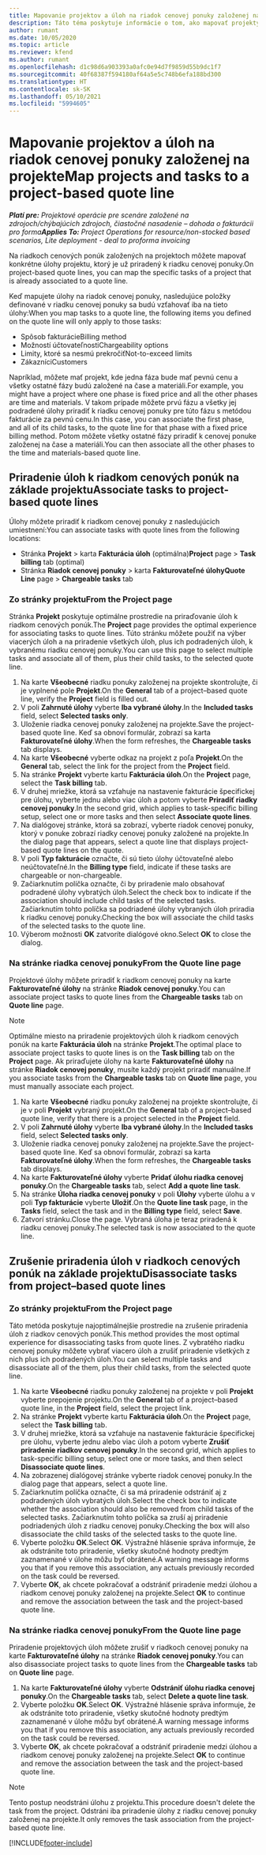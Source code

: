 ```yaml
---
title: Mapovanie projektov a úloh na riadok cenovej ponuky založenej na projekte
description: Táto téma poskytuje informácie o tom, ako mapovať projekty a úlohy na riadok úlohy založenej na projekte.
author: rumant
ms.date: 10/05/2020
ms.topic: article
ms.reviewer: kfend
ms.author: rumant
ms.openlocfilehash: d1c98d6a903393a0afc0e94d7f9859d55b9dc1f7
ms.sourcegitcommit: 40f68387f594180af64a5e5c748b6efa188bd300
ms.translationtype: HT
ms.contentlocale: sk-SK
ms.lasthandoff: 05/10/2021
ms.locfileid: "5994605"
---
```

# <a name="map-projects-and-tasks-to-a-project-based-quote-line"></a><span data-ttu-id="dc4ae-103">Mapovanie projektov a úloh na riadok cenovej ponuky založenej na projekte</span><span class="sxs-lookup"><span data-stu-id="dc4ae-103">Map projects and tasks to a project-based quote line</span></span>

<span data-ttu-id="dc4ae-104">_**Platí pre:** Projektové operácie pre scenáre založené na zdrojoch/chýbajúcich zdrojoch, čiastočné nasadenie – dohoda o fakturácii pro forma_</span><span class="sxs-lookup"><span data-stu-id="dc4ae-104">_**Applies To:** Project Operations for resource/non-stocked based scenarios, Lite deployment - deal to proforma invoicing_</span></span>

<span data-ttu-id="dc4ae-105">Na riadkoch cenových ponúk založených na projektoch môžete mapovať konkrétne úlohy projektu, ktorý je už priradený k riadku cenovej ponuky.</span><span class="sxs-lookup"><span data-stu-id="dc4ae-105">On project-based quote lines, you can map the specific tasks of a project that is already associated to a quote line.</span></span>

<span data-ttu-id="dc4ae-106">Keď mapujete úlohy na riadok cenovej ponuky, nasledujúce položky definované v riadku cenovej ponuky sa budú vzťahovať iba na tieto úlohy:</span><span class="sxs-lookup"><span data-stu-id="dc4ae-106">When you map tasks to a quote line, the following items you defined on the quote line will only apply to those tasks:</span></span>

- <span data-ttu-id="dc4ae-107">Spôsob fakturácie</span><span class="sxs-lookup"><span data-stu-id="dc4ae-107">Billing method</span></span>
- <span data-ttu-id="dc4ae-108">Možností účtovateľnosti</span><span class="sxs-lookup"><span data-stu-id="dc4ae-108">Chargeability options</span></span>
- <span data-ttu-id="dc4ae-109">Limity, ktoré sa nesmú prekročiť</span><span class="sxs-lookup"><span data-stu-id="dc4ae-109">Not-to-exceed limits</span></span>
- <span data-ttu-id="dc4ae-110">Zákazníci</span><span class="sxs-lookup"><span data-stu-id="dc4ae-110">Customers</span></span>

<span data-ttu-id="dc4ae-111">Napríklad, môžete mať projekt, kde jedna fáza bude mať pevnú cenu a všetky ostatné fázy budú založené na čase a materiáli.</span><span class="sxs-lookup"><span data-stu-id="dc4ae-111">For example, you might have a project where one phase is fixed price and all the other phases are time and materials.</span></span> <span data-ttu-id="dc4ae-112">V takom prípade môžete prvú fázu a všetky jej podradené úlohy priradiť k riadku cenovej ponuky pre túto fázu s metódou fakturácie za pevnú cenu.</span><span class="sxs-lookup"><span data-stu-id="dc4ae-112">In this case, you can associate the first phase, and all of its child tasks, to the quote line for that phase with a fixed price billing method.</span></span> <span data-ttu-id="dc4ae-113">Potom môžete všetky ostatné fázy priradiť k cenovej ponuke založenej na čase a materiáli.</span><span class="sxs-lookup"><span data-stu-id="dc4ae-113">You can then associate all the other phases to the time and materials-based quote line.</span></span>

## <a name="associate-tasks-to-project-based-quote-lines"></a><span data-ttu-id="dc4ae-114">Priradenie úloh k riadkom cenových ponúk na základe projektu</span><span class="sxs-lookup"><span data-stu-id="dc4ae-114">Associate tasks to project-based quote lines</span></span>

<span data-ttu-id="dc4ae-115">Úlohy môžete priradiť k riadkom cenovej ponuky z nasledujúcich umiestnení:</span><span class="sxs-lookup"><span data-stu-id="dc4ae-115">You can associate tasks with quote lines from the following locations:</span></span>

- <span data-ttu-id="dc4ae-116">Stránka **Projekt** > karta **Fakturácia úloh** (optimálna)</span><span class="sxs-lookup"><span data-stu-id="dc4ae-116">**Project** page > **Task billing** tab (optimal)</span></span>
- <span data-ttu-id="dc4ae-117">Stránka **Riadok cenovej ponuky** > karta **Fakturovateľné úlohy**</span><span class="sxs-lookup"><span data-stu-id="dc4ae-117">**Quote Line** page > **Chargeable tasks** tab</span></span> 

### <a name="from-the-project-page"></a><span data-ttu-id="dc4ae-118">Zo stránky projektu</span><span class="sxs-lookup"><span data-stu-id="dc4ae-118">From the Project page</span></span>

<span data-ttu-id="dc4ae-119">Stránka **Projekt** poskytuje optimálne prostredie na priraďovanie úloh k riadkom cenových ponúk.</span><span class="sxs-lookup"><span data-stu-id="dc4ae-119">The **Project** page provides the optimal experience for associating tasks to quote lines.</span></span> <span data-ttu-id="dc4ae-120">Túto stránku môžete použiť na výber viacerých úloh a na priradenie všetkých úloh, plus ich podradených úloh, k vybranému riadku cenovej ponuky.</span><span class="sxs-lookup"><span data-stu-id="dc4ae-120">You can use this page to select multiple tasks and associate all of them, plus their child tasks, to the selected quote line.</span></span>

1. <span data-ttu-id="dc4ae-121">Na karte **Všeobecné** riadku ponuky založenej na projekte skontrolujte, či je vyplnené pole **Projekt**.</span><span class="sxs-lookup"><span data-stu-id="dc4ae-121">On the **General** tab of a project–based quote line, verify the **Project** field is filled out.</span></span>
2. <span data-ttu-id="dc4ae-122">V poli **Zahrnuté úlohy** vyberte **Iba vybrané úlohy**.</span><span class="sxs-lookup"><span data-stu-id="dc4ae-122">In the **Included tasks** field, select **Selected tasks only**.</span></span>
3. <span data-ttu-id="dc4ae-123">Uloženie riadka cenovej ponuky založenej na projekte.</span><span class="sxs-lookup"><span data-stu-id="dc4ae-123">Save the project-based quote line.</span></span> <span data-ttu-id="dc4ae-124">Keď sa obnoví formulár, zobrazí sa karta **Fakturovateľné úlohy**.</span><span class="sxs-lookup"><span data-stu-id="dc4ae-124">When the form refreshes, the **Chargeable tasks** tab displays.</span></span>
4. <span data-ttu-id="dc4ae-125">Na karte **Všeobecné** vyberte odkaz na projekt z poľa **Projekt**.</span><span class="sxs-lookup"><span data-stu-id="dc4ae-125">On the **General** tab, select the link for the project from the **Project** field.</span></span>
5. <span data-ttu-id="dc4ae-126">Na stránke **Projekt** vyberte kartu **Fakturácia úloh**.</span><span class="sxs-lookup"><span data-stu-id="dc4ae-126">On the **Project** page, select the **Task billing** tab.</span></span>
6. <span data-ttu-id="dc4ae-127">V druhej mriežke, ktorá sa vzťahuje na nastavenie fakturácie špecifickej pre úlohu, vyberte jednu alebo viac úloh a potom vyberte **Priradiť riadky cenovej ponuky**.</span><span class="sxs-lookup"><span data-stu-id="dc4ae-127">In the second grid, which applies to task-specific billing setup, select one or more tasks and then select **Associate quote lines**.</span></span>
7. <span data-ttu-id="dc4ae-128">Na dialógovej stránke, ktorá sa zobrazí, vyberte riadok cenovej ponuky, ktorý v ponuke zobrazí riadky cenovej ponuky založené na projekte.</span><span class="sxs-lookup"><span data-stu-id="dc4ae-128">In the dialog page that appears, select a quote line that displays project-based quote lines on the quote.</span></span>
8. <span data-ttu-id="dc4ae-129">V poli **Typ fakturácie** označte, či sú tieto úlohy účtovateľné alebo neúčtovateľné.</span><span class="sxs-lookup"><span data-stu-id="dc4ae-129">In the **Billing type** field, indicate if these tasks are chargeable or non-chargeable.</span></span>
9. <span data-ttu-id="dc4ae-130">Začiarknutím políčka označte, či by priradenie malo obsahovať podradené úlohy vybratých úloh.</span><span class="sxs-lookup"><span data-stu-id="dc4ae-130">Select the check box to indicate if the association should include child tasks of the selected tasks.</span></span> <span data-ttu-id="dc4ae-131">Začiarknutím tohto políčka sa podriadené úlohy vybraných úloh priradia k riadku cenovej ponuky.</span><span class="sxs-lookup"><span data-stu-id="dc4ae-131">Checking the box will associate the child tasks of the selected tasks to the quote line.</span></span>
10. <span data-ttu-id="dc4ae-132">Výberom možnosti **OK** zatvoríte dialógové okno.</span><span class="sxs-lookup"><span data-stu-id="dc4ae-132">Select **OK** to close the dialog.</span></span>

### <a name="from-the-quote-line-page"></a><span data-ttu-id="dc4ae-133">Na stránke riadka cenovej ponuky</span><span class="sxs-lookup"><span data-stu-id="dc4ae-133">From the Quote line page</span></span>

<span data-ttu-id="dc4ae-134">Projektové úlohy môžete priradiť k riadkom cenovej ponuky na karte **Fakturovateľné úlohy** na stránke **Riadok cenovej ponuky**.</span><span class="sxs-lookup"><span data-stu-id="dc4ae-134">You can associate project tasks to quote lines from the **Chargeable tasks** tab on **Quote line** page.</span></span>

>[!NOTE]
><span data-ttu-id="dc4ae-135">Optimálne miesto na priradenie projektových úloh k riadkom cenových ponúk na karte **Fakturácia úloh** na stránke **Projekt**.</span><span class="sxs-lookup"><span data-stu-id="dc4ae-135">The optimal place to associate project tasks to quote lines is on the **Task billing** tab on the **Project** page.</span></span> <span data-ttu-id="dc4ae-136">Ak priraďujete úlohy na karte **Fakturovateľné úlohy** na stránke **Riadok cenovej ponuky**, musíte každý projekt priradiť manuálne.</span><span class="sxs-lookup"><span data-stu-id="dc4ae-136">If you associate tasks from the **Chargeable tasks** tab on **Quote line** page, you must manually associate each project.</span></span>

1. <span data-ttu-id="dc4ae-137">Na karte **Všeobecné** riadku ponuky založenej na projekte skontrolujte, či je v poli **Projekt** vybraný projekt.</span><span class="sxs-lookup"><span data-stu-id="dc4ae-137">On the **General** tab of a project–based quote line, verify that there is a project selected in the **Project** field.</span></span>
2. <span data-ttu-id="dc4ae-138">V poli **Zahrnuté úlohy** vyberte **Iba vybrané úlohy**.</span><span class="sxs-lookup"><span data-stu-id="dc4ae-138">In the **Included tasks** field, select **Selected tasks only**.</span></span>
3. <span data-ttu-id="dc4ae-139">Uloženie riadka cenovej ponuky založenej na projekte.</span><span class="sxs-lookup"><span data-stu-id="dc4ae-139">Save the project-based quote line.</span></span> <span data-ttu-id="dc4ae-140">Keď sa obnoví formulár, zobrazí sa karta **Fakturovateľné úlohy**.</span><span class="sxs-lookup"><span data-stu-id="dc4ae-140">When the form refreshes, the **Chargeable tasks** tab displays.</span></span>
4. <span data-ttu-id="dc4ae-141">Na karte **Fakturovateľné úlohy** vyberte **Pridať úlohu riadka cenovej ponuky**.</span><span class="sxs-lookup"><span data-stu-id="dc4ae-141">On the **Chargeable tasks** tab, select **Add a quote line task**.</span></span>
5. <span data-ttu-id="dc4ae-142">Na stránke **Úloha riadka cenovej ponuky** v poli **Úlohy** vyberte úlohu a v poli **Typ fakturácie** vyberte **Uložiť**.</span><span class="sxs-lookup"><span data-stu-id="dc4ae-142">On the **Quote line task** page, in the **Tasks** field, select the task and in the **Billing type** field, select **Save**.</span></span> 
6. <span data-ttu-id="dc4ae-143">Zatvorí stránku.</span><span class="sxs-lookup"><span data-stu-id="dc4ae-143">Close the page.</span></span> <span data-ttu-id="dc4ae-144">Vybraná úloha je teraz priradená k riadku cenovej ponuky.</span><span class="sxs-lookup"><span data-stu-id="dc4ae-144">The selected task is now associated to the quote line.</span></span>

## <a name="disassociate-tasks-from-projectbased-quote-lines"></a><span data-ttu-id="dc4ae-145">Zrušenie priradenia úloh v riadkoch cenových ponúk na základe projektu</span><span class="sxs-lookup"><span data-stu-id="dc4ae-145">Disassociate tasks from project–based quote lines</span></span>

### <a name="from-the-project-page"></a><span data-ttu-id="dc4ae-146">Zo stránky projektu</span><span class="sxs-lookup"><span data-stu-id="dc4ae-146">From the Project page</span></span>

<span data-ttu-id="dc4ae-147">Táto metóda poskytuje najoptimálnejšie prostredie na zrušenie priradenia úloh z riadkov cenových ponúk.</span><span class="sxs-lookup"><span data-stu-id="dc4ae-147">This method provides the most optimal experience for disassociating tasks from quote lines.</span></span> <span data-ttu-id="dc4ae-148">Z vybratého riadku cenovej ponuky môžete vybrať viacero úloh a zrušiť priradenie všetkých z nich plus ich podradených úloh.</span><span class="sxs-lookup"><span data-stu-id="dc4ae-148">You can select multiple tasks and disassociate all of the them, plus their child tasks, from the selected quote line.</span></span>

1. <span data-ttu-id="dc4ae-149">Na karte **Všeobecné** riadku ponuky založenej na projekte v poli **Projekt** vyberte prepojenie projektu.</span><span class="sxs-lookup"><span data-stu-id="dc4ae-149">On the **General** tab of a project–based quote line, in the **Project** field, select the project link.</span></span>
2. <span data-ttu-id="dc4ae-150">Na stránke **Projekt** vyberte kartu **Fakturácia úloh**.</span><span class="sxs-lookup"><span data-stu-id="dc4ae-150">On the **Project** page, select the **Task billing** tab.</span></span>
3. <span data-ttu-id="dc4ae-151">V druhej mriežke, ktorá sa vzťahuje na nastavenie fakturácie špecifickej pre úlohu, vyberte jednu alebo viac úloh a potom vyberte **Zrušiť priradenie riadkov cenovej ponuky**.</span><span class="sxs-lookup"><span data-stu-id="dc4ae-151">In the second grid, which applies to task-specific billing setup, select one or more tasks, and then select **Disassociate quote lines**.</span></span>
4. <span data-ttu-id="dc4ae-152">Na zobrazenej dialógovej stránke vyberte riadok cenovej ponuky.</span><span class="sxs-lookup"><span data-stu-id="dc4ae-152">In the dialog page that appears, select a quote line.</span></span>
5. <span data-ttu-id="dc4ae-153">Začiarknutím políčka označte, či sa má priradenie odstrániť aj z podradených úloh vybratých úloh.</span><span class="sxs-lookup"><span data-stu-id="dc4ae-153">Select the check box to indicate whether the association should also be removed from child tasks of the selected tasks.</span></span> <span data-ttu-id="dc4ae-154">Začiarknutím tohto políčka sa zruší aj priradenie podriadených úloh z riadku cenovej ponuky.</span><span class="sxs-lookup"><span data-stu-id="dc4ae-154">Checking the box will also disassociate the child tasks of the selected tasks to the quote line.</span></span>
6. <span data-ttu-id="dc4ae-155">Vyberte položku **OK**.</span><span class="sxs-lookup"><span data-stu-id="dc4ae-155">Select **OK**.</span></span> <span data-ttu-id="dc4ae-156">Výstražné hlásenie správa informuje, že ak odstránite toto priradenie, všetky skutočné hodnoty predtým zaznamenané v úlohe môžu byť obrátené.</span><span class="sxs-lookup"><span data-stu-id="dc4ae-156">A warning message informs you that if you remove this association, any actuals previously recorded on the task could be reversed.</span></span> 
7. <span data-ttu-id="dc4ae-157">Vyberte **OK**, ak chcete pokračovať a odstrániť priradenie medzi úlohou a riadkom cenovej ponuky založenej na projekte.</span><span class="sxs-lookup"><span data-stu-id="dc4ae-157">Select **OK** to continue and remove the association between the task and the project-based quote line.</span></span>

### <a name="from-the-quote-line-page"></a><span data-ttu-id="dc4ae-158">Na stránke riadka cenovej ponuky</span><span class="sxs-lookup"><span data-stu-id="dc4ae-158">From the Quote line page</span></span>

<span data-ttu-id="dc4ae-159">Priradenie projektových úloh môžete zrušiť v riadkoch cenovej ponuky na karte **Fakturovateľné úlohy** na stránke **Riadok cenovej ponuky**.</span><span class="sxs-lookup"><span data-stu-id="dc4ae-159">You can also disassociate project tasks to quote lines from the **Chargeable tasks** tab on **Quote line** page.</span></span>

1. <span data-ttu-id="dc4ae-160">Na karte **Fakturovateľné úlohy** vyberte **Odstrániť úlohu riadka cenovej ponuky**.</span><span class="sxs-lookup"><span data-stu-id="dc4ae-160">On the **Chargeable tasks** tab, select **Delete a quote line task**.</span></span>
2. <span data-ttu-id="dc4ae-161">Vyberte položku **OK**.</span><span class="sxs-lookup"><span data-stu-id="dc4ae-161">Select **OK**.</span></span> <span data-ttu-id="dc4ae-162">Výstražné hlásenie správa informuje, že ak odstránite toto priradenie, všetky skutočné hodnoty predtým zaznamenané v úlohe môžu byť obrátené.</span><span class="sxs-lookup"><span data-stu-id="dc4ae-162">A warning message informs you that if you remove this association, any actuals previously recorded on the task could be reversed.</span></span> 
3. <span data-ttu-id="dc4ae-163">Vyberte **OK**, ak chcete pokračovať a odstrániť priradenie medzi úlohou a riadkom cenovej ponuky založenej na projekte.</span><span class="sxs-lookup"><span data-stu-id="dc4ae-163">Select **OK** to continue and remove the association between the task and the project-based quote line.</span></span>

>[!NOTE]
> <span data-ttu-id="dc4ae-164">Tento postup neodstráni úlohu z projektu.</span><span class="sxs-lookup"><span data-stu-id="dc4ae-164">This procedure doesn't delete the task from the project.</span></span> <span data-ttu-id="dc4ae-165">Odstráni iba priradenie úlohy z riadku cenovej ponuky založenej na projekte.</span><span class="sxs-lookup"><span data-stu-id="dc4ae-165">It only removes the task association from the project-based quote line.</span></span>


[!INCLUDE[footer-include](../../includes/footer-banner.md)]